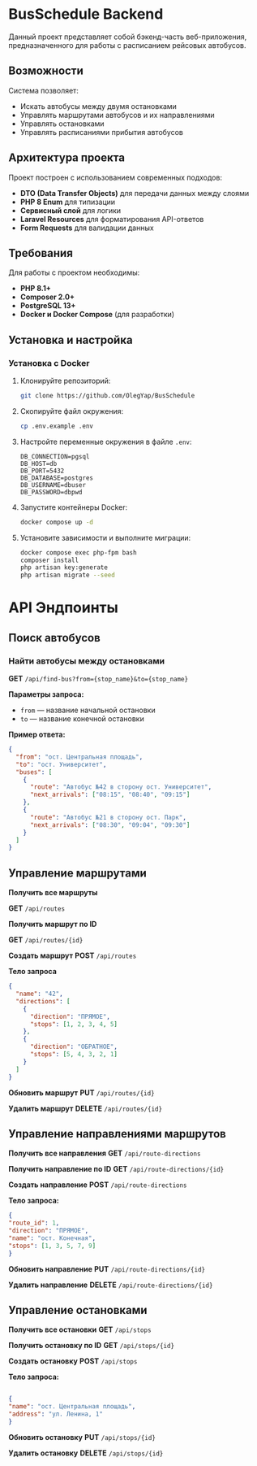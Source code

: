 # BusSchedule Backend

Данный проект представляет собой бэкенд-часть веб-приложения, предназначенного для работы с расписанием рейсовых автобусов.

## Возможности

Система позволяет:
- Искать автобусы между двумя остановками
- Управлять маршрутами автобусов и их направлениями
- Управлять остановками
- Управлять расписаниями прибытия автобусов

## Архитектура проекта

Проект построен с использованием современных подходов:
- **DTO (Data Transfer Objects)** для передачи данных между слоями
- **PHP 8 Enum** для типизации
- **Сервисный слой** для логики
- **Laravel Resources** для форматирования API-ответов
- **Form Requests** для валидации данных

## Требования

Для работы с проектом необходимы:
- **PHP 8.1+**
- **Composer 2.0+**
- **PostgreSQL 13+**
- **Docker и Docker Compose** (для разработки)

## Установка и настройка

### Установка с Docker

1. Клонируйте репозиторий:

   ```bash
   git clone https://github.com/OlegYap/BusSchedule
   ```

2. Скопируйте файл окружения:

   ```bash
   cp .env.example .env
   ```

3. Настройте переменные окружения в файле `.env`:

   ```env
   DB_CONNECTION=pgsql
   DB_HOST=db
   DB_PORT=5432
   DB_DATABASE=postgres
   DB_USERNAME=dbuser
   DB_PASSWORD=dbpwd
   ```

4. Запустите контейнеры Docker:

   ```bash
   docker compose up -d
   ```

5. Установите зависимости и выполните миграции:

   ```bash
   docker compose exec php-fpm bash
   composer install
   php artisan key:generate
   php artisan migrate --seed
   ```

# API Эндпоинты

## Поиск автобусов

### Найти автобусы между остановками
**GET** `/api/find-bus?from={stop_name}&to={stop_name}`

**Параметры запроса:**
- `from` — название начальной остановки
- `to` — название конечной остановки

**Пример ответа:**
```json
{
  "from": "ост. Центральная площадь",
  "to": "ост. Университет",
  "buses": [
    {
      "route": "Автобус №42 в сторону ост. Университет",
      "next_arrivals": ["08:15", "08:40", "09:15"]
    },
    {
      "route": "Автобус №21 в сторону ост. Парк",
      "next_arrivals": ["08:30", "09:04", "09:30"]
    }
  ]
}
```
## Управление маршрутами


**Получить все маршруты**

**GET** `/api/routes`

**Получить маршрут по ID**

**GET** `/api/routes/{id}`

**Создать маршрут**
**POST** `/api/routes`

**Тело запроса**
```json
{
  "name": "42",
  "directions": [
    {
      "direction": "ПРЯМОЕ",
      "stops": [1, 2, 3, 4, 5]
    },
    {
      "direction": "ОБРАТНОЕ",
      "stops": [5, 4, 3, 2, 1]
    }
  ]
}
```
**Обновить маршрут**
**PUT** `/api/routes/{id}`

**Удалить маршрут**
**DELETE** `/api/routes/{id}`


## Управление направлениями маршрутов

**Получить все направления**
**GET**  `/api/route-directions`

**Получить направление по ID**
**GET** `/api/route-directions/{id}`

**Создать направление**
**POST** `/api/route-directions`

**Тело запроса:**

```json
{
"route_id": 1,
"direction": "ПРЯМОЕ",
"name": "ост. Конечная",
"stops": [1, 3, 5, 7, 9]
}
```

**Обновить направление**
**PUT** `/api/route-directions/{id}`

**Удалить направление**
**DELETE** `/api/route-directions/{id}`
 
## Управление остановками
**Получить все остановки**
**GET** `/api/stops`

**Получить остановку по ID**
**GET** `/api/stops/{id}`

**Создать остановку**
**POST** `/api/stops`

**Тело запроса:**

```json

{
"name": "ост. Центральная площадь",
"address": "ул. Ленина, 1"
}
```
**Обновить остановку**
**PUT** `/api/stops/{id}`

**Удалить остановку**
**DELETE** `/api/stops/{id}`

